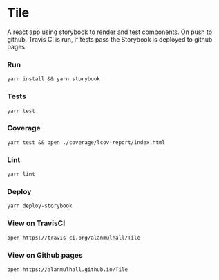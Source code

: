 # Tile

A react app using storybook to render and test components.
On push to github, Travis CI is run, if tests pass the Storybook
is deployed to github pages.

### Run

```
yarn install && yarn storybook
```

### Tests

```
yarn test
```

### Coverage

```
yarn test && open ./coverage/lcov-report/index.html
```

### Lint

```
yarn lint
```

### Deploy

```
yarn deploy-storybook
```

### View on TravisCI

```
open https://travis-ci.org/alanmulhall/Tile
```

### View on Github pages

```
open https://alanmulhall.github.io/Tile
```
